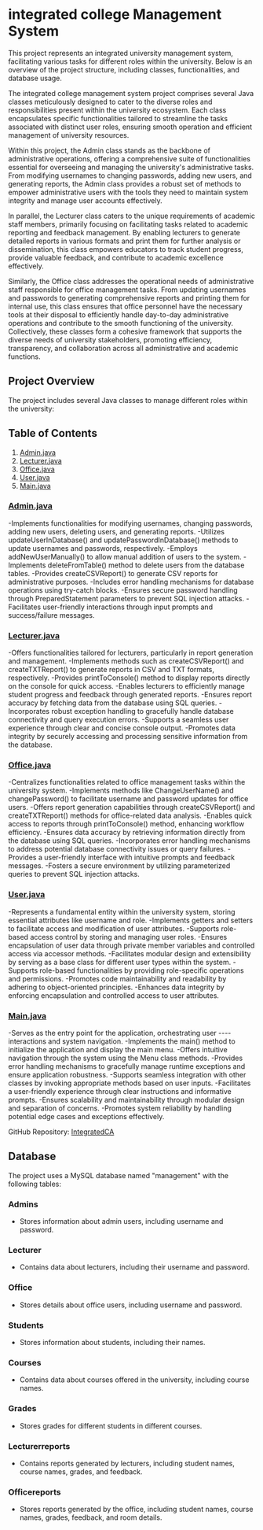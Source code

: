 # integrated college Management System

This project represents an integrated university management system, facilitating various tasks for different roles within the university. Below is an overview of the project structure, including classes, functionalities, and database usage.

The integrated college management system project comprises several Java classes meticulously designed to cater to the diverse roles and responsibilities present within the university ecosystem. Each class encapsulates specific functionalities tailored to streamline the tasks associated with distinct user roles, ensuring smooth operation and efficient management of university resources.

Within this project, the Admin class stands as the backbone of administrative operations, offering a comprehensive suite of functionalities essential for overseeing and managing the university's administrative tasks. From modifying usernames to changing passwords, adding new users, and generating reports, the Admin class provides a robust set of methods to empower administrative users with the tools they need to maintain system integrity and manage user accounts effectively.

In parallel, the Lecturer class caters to the unique requirements of academic staff members, primarily focusing on facilitating tasks related to academic reporting and feedback management. By enabling lecturers to generate detailed reports in various formats and print them for further analysis or dissemination, this class empowers educators to track student progress, provide valuable feedback, and contribute to academic excellence effectively.

Similarly, the Office class addresses the operational needs of administrative staff responsible for office management tasks. From updating usernames and passwords to generating comprehensive reports and printing them for internal use, this class ensures that office personnel have the necessary tools at their disposal to efficiently handle day-to-day administrative operations and contribute to the smooth functioning of the university. Collectively, these classes form a cohesive framework that supports the diverse needs of university stakeholders, promoting efficiency, transparency, and collaboration across all administrative and academic functions.

## Project Overview

The project includes several Java classes to manage different roles within the university:

## Table of Contents
1. [Admin.java](#admin-java)
2. [Lecturer.java](#lecturer-java)
3. [Office.java](#office-java)
4. [User.java](#user-java)
5. [Main.java](#main-java)

### [Admin.java](#admin-java)
-Implements functionalities for modifying usernames, changing passwords, adding new users, deleting users, and generating reports.
-Utilizes updateUserInDatabase() and updatePasswordInDatabase() methods to update usernames and passwords, respectively.
-Employs addNewUserManually() to allow manual addition of users to the system.
-Implements deleteFromTable() method to delete users from the database tables.
-Provides createCSVReport() to generate CSV reports for administrative purposes.
-Includes error handling mechanisms for database operations using try-catch blocks.
-Ensures secure password handling through PreparedStatement parameters to prevent SQL injection attacks.
-Facilitates user-friendly interactions through input prompts and success/failure messages.
### [Lecturer.java](#lecturer-java)
-Offers functionalities tailored for lecturers, particularly in report generation and management.
-Implements methods such as createCSVReport() and createTXTReport() to generate reports in CSV and TXT formats, respectively.
-Provides printToConsole() method to display reports directly on the console for quick access.
-Enables lecturers to efficiently manage student progress and feedback through generated reports.
-Ensures report accuracy by fetching data from the database using SQL queries.
-Incorporates robust exception handling to gracefully handle database connectivity and query execution errors.
-Supports a seamless user experience through clear and concise console output.
-Promotes data integrity by securely accessing and processing sensitive information from the database.
### [Office.java](#office-java)
-Centralizes functionalities related to office management tasks within the university system.
-Implements methods like ChangeUserName() and changePassword() to facilitate username and password updates for office users.
-Offers report generation capabilities through createCSVReport() and createTXTReport() methods for office-related data analysis.
-Enables quick access to reports through printToConsole() method, enhancing workflow efficiency.
-Ensures data accuracy by retrieving information directly from the database using SQL queries.
-Incorporates error handling mechanisms to address potential database connectivity issues or query failures.
-Provides a user-friendly interface with intuitive prompts and feedback messages.
-Fosters a secure environment by utilizing parameterized queries to prevent SQL injection attacks.
### [User.java](#user-java)
-Represents a fundamental entity within the university system, storing essential attributes like username and role.
-Implements getters and setters to facilitate access and modification of user attributes.
-Supports role-based access control by storing and managing user roles.
-Ensures encapsulation of user data through private member variables and controlled access via accessor methods.
-Facilitates modular design and extensibility by serving as a base class for different user types within the system.
-Supports role-based functionalities by providing role-specific operations and permissions.
-Promotes code maintainability and readability by adhering to object-oriented principles.
-Enhances data integrity by enforcing encapsulation and controlled access to user attributes.
### [Main.java](#main-java)
-Serves as the entry point for the application, orchestrating user ----interactions and system navigation.
-Implements the main() method to initialize the application and display the main menu.
-Offers intuitive navigation through the system using the Menu class methods.
-Provides error handling mechanisms to gracefully manage runtime exceptions and ensure application robustness.
-Supports seamless integration with other classes by invoking appropriate methods based on user inputs.
-Facilitates a user-friendly experience through clear instructions and informative prompts.
-Ensures scalability and maintainability through modular design and separation of concerns.
-Promotes system reliability by handling potential edge cases and exceptions effectively.


GitHub Repository: [IntegratedCA](https://github.com/Jamesscott34/IntegratedCA.git)

## Database

The project uses a MySQL database named "management" with the following tables:

### Admins
- Stores information about admin users, including username and password.

### Lecturer
- Contains data about lecturers, including their username and password.

### Office
- Stores details about office users, including username and password.

### Students
- Stores information about students, including their names.

### Courses
- Contains data about courses offered in the university, including course names.

### Grades
- Stores grades for different students in different courses.

### Lecturerreports
- Contains reports generated by lecturers, including student names, course names, grades, and feedback.

### Officereports
- Stores reports generated by the office, including student names, course names, grades, feedback, and room details.

